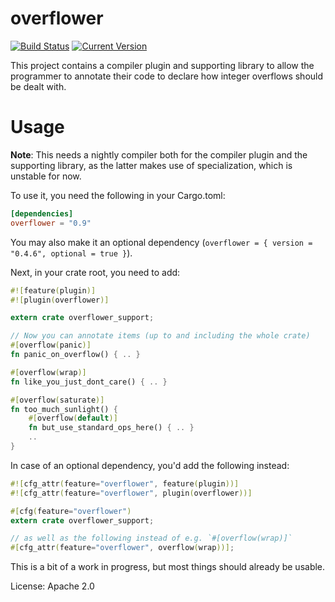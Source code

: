 # overflower

[![Build Status](https://travis-ci.org/llogiq/overflower.svg)](https://travis-ci.org/llogiq/overflower)
[![Current Version](https://img.shields.io/crates/v/overflower.svg)](https://crates.io/crates/overflower)

This project contains a compiler plugin and supporting library to allow the
programmer to annotate their code to declare how integer overflows should be
dealt with.

# Usage

**Note**: This needs a nightly compiler both for the compiler plugin and the
supporting library, as the latter makes use of specialization, which is
unstable for now.

To use it, you need the following in your Cargo.toml:

```toml
[dependencies]
overflower = "0.9"
```

You may also make it an optional dependency (`overflower = { version = "0.4.6",
optional = true }`).

Next, in your crate root, you need to add:

```rust
#![feature(plugin)]
#![plugin(overflower)]

extern crate overflower_support;

// Now you can annotate items (up to and including the whole crate)
#[overflow(panic)]
fn panic_on_overflow() { .. }

#[overflow(wrap)]
fn like_you_just_dont_care() { .. }

#[overflow(saturate)]
fn too_much_sunlight() {
    #[overflow(default)]
    fn but_use_standard_ops_here() { .. }
    ..
}
```

In case of an optional dependency, you'd add the following instead:

```rust
#![cfg_attr(feature="overflower", feature(plugin))]
#![cfg_attr(feature="overflower", plugin(overflower))]

#[cfg(feature="overflower")
extern crate overflower_support;

// as well as the following instead of e.g. `#[overflow(wrap)]`
#[cfg_attr(feature="overflower", overflow(wrap))];
```

This is a bit of a work in progress, but most things should already be usable.

License: Apache 2.0
